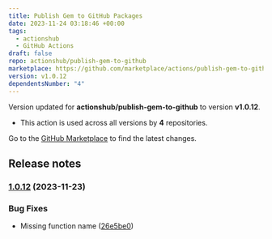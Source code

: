 ```yaml
---
title: Publish Gem to GitHub Packages
date: 2023-11-24 03:18:46 +00:00
tags:
  - actionshub
  - GitHub Actions
draft: false
repo: actionshub/publish-gem-to-github
marketplace: https://github.com/marketplace/actions/publish-gem-to-github-packages
version: v1.0.12
dependentsNumber: "4"
---
```



Version updated for **actionshub/publish-gem-to-github** to version **v1.0.12**.
- This action is used across all versions by **4** repositories.

Go to the [GitHub Marketplace](https://github.com/marketplace/actions/publish-gem-to-github-packages) to find the latest changes.

## Release notes

### [1.0.12](https://github.com/actionshub/publish-gem-to-github/compare/v1.0.11...v1.0.12) (2023-11-23)


### Bug Fixes

* Missing function name ([26e5be0](https://github.com/actionshub/publish-gem-to-github/commit/26e5be0f4d1c03d05e0b7d4e696ab11fc444604e))
